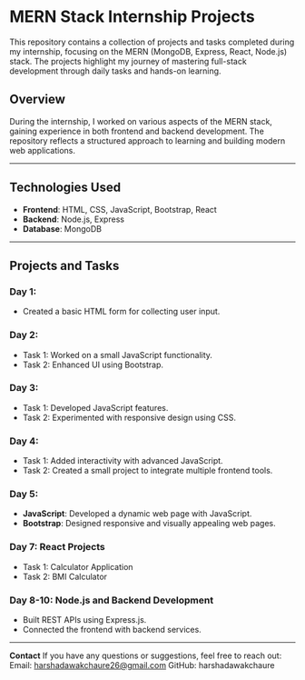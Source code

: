 # MERN Stack Internship Projects

This repository contains a collection of projects and tasks completed during my internship, focusing on the MERN (MongoDB, Express, React, Node.js) stack. The projects highlight my journey of mastering full-stack development through daily tasks and hands-on learning.

## Overview

During the internship, I worked on various aspects of the MERN stack, gaining experience in both frontend and backend development. The repository reflects a structured approach to learning and building modern web applications.

---

## Technologies Used

- **Frontend**: HTML, CSS, JavaScript, Bootstrap, React  
- **Backend**: Node.js, Express  
- **Database**: MongoDB  

---

## Projects and Tasks

### Day 1:  
- Created a basic HTML form for collecting user input.  

### Day 2:  
- Task 1: Worked on a small JavaScript functionality.  
- Task 2: Enhanced UI using Bootstrap.  

### Day 3:  
- Task 1: Developed JavaScript features.  
- Task 2: Experimented with responsive design using CSS.  

### Day 4:  
- Task 1: Added interactivity with advanced JavaScript.  
- Task 2: Created a small project to integrate multiple frontend tools.  

### Day 5:  
- **JavaScript**: Developed a dynamic web page with JavaScript.  
- **Bootstrap**: Designed responsive and visually appealing web pages.  

### Day 7: React Projects  
- Task 1: Calculator Application  
- Task 2: BMI Calculator  

### Day 8-10: Node.js and Backend Development  
- Built REST APIs using Express.js.  
- Connected the frontend with backend services.  

---
**Contact**
If you have any questions or suggestions, feel free to reach out:
Email: harshadawakchaure26@gmail.com
GitHub: harshadawakchaure
